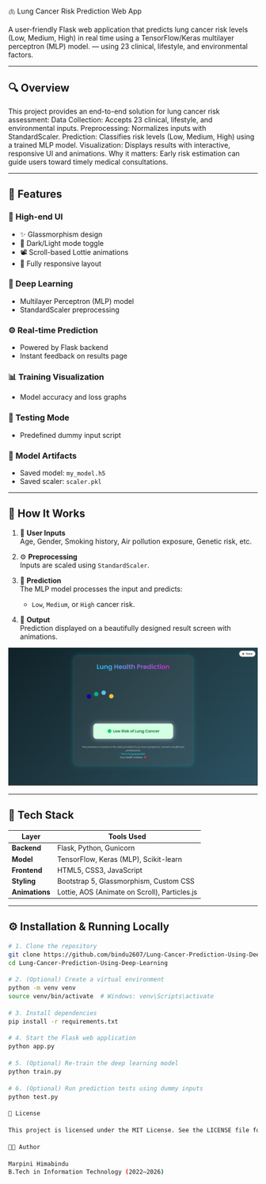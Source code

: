 🫁 Lung Cancer Risk Prediction Web App

A user-friendly Flask web application that predicts lung cancer risk levels (Low, Medium, High) in real time using a TensorFlow/Keras multilayer perceptron (MLP) model. — using 23 clinical, lifestyle, and environmental factors.

---

## 🔍 Overview
This project provides an end-to-end solution for lung cancer risk assessment:
Data Collection: Accepts 23 clinical, lifestyle, and environmental inputs.
Preprocessing: Normalizes inputs with StandardScaler.
Prediction: Classifies risk levels (Low, Medium, High) using a trained MLP model.
Visualization: Displays results with interactive, responsive UI and animations.
Why it matters: Early risk estimation can guide users toward timely medical consultations.

---

## 🎯 Features

### 🌟 High-end UI
- ✨ Glassmorphism design
- 🌙 Dark/Light mode toggle
- 📽️ Scroll-based Lottie animations
- 📱 Fully responsive layout

### 🧠 Deep Learning
- Multilayer Perceptron (MLP) model
- StandardScaler preprocessing

### ⚙️ Real-time Prediction
- Powered by Flask backend
- Instant feedback on results page

### 📊 Training Visualization
- Model accuracy and loss graphs

### 🧪 Testing Mode
- Predefined dummy input script

### 💾 Model Artifacts
- Saved model: `my_model.h5`
- Saved scaler: `scaler.pkl`

---

## 🚀 How It Works

1. 📝 **User Inputs**  
   Age, Gender, Smoking history, Air pollution exposure, Genetic risk, etc.

2. ⚙️ **Preprocessing**  
   Inputs are scaled using `StandardScaler`.

3. 🧠 **Prediction**  
   The MLP model processes the input and predicts:
   - `Low`, `Medium`, or `High` cancer risk.

4. 🎨 **Output**  
   Prediction displayed on a beautifully designed result screen with animations.

![Results Preview](screenshots/result.JPG)

---

## 🎨 Tech Stack

| Layer        | Tools Used                                   |
|--------------|-----------------------------------------------|
| **Backend**  | Flask, Python, Gunicorn                      |
| **Model**    | TensorFlow, Keras (MLP), Scikit-learn        |
| **Frontend** | HTML5, CSS3, JavaScript                      |
| **Styling**  | Bootstrap 5, Glassmorphism, Custom CSS        |
| **Animations** | Lottie, AOS (Animate on Scroll), Particles.js |


---


## ⚙️ Installation & Running Locally

```bash
# 1. Clone the repository
git clone https://github.com/bindu2607/Lung-Cancer-Prediction-Using-Deep-Learning
cd Lung-Cancer-Prediction-Using-Deep-Learning

# 2. (Optional) Create a virtual environment
python -m venv venv
source venv/bin/activate  # Windows: venv\Scripts\activate

# 3. Install dependencies
pip install -r requirements.txt

# 4. Start the Flask web application
python app.py

# 5. (Optional) Re-train the deep learning model
python train.py

# 6. (Optional) Run prediction tests using dummy inputs
python test.py

📄 License

This project is licensed under the MIT License. See the LICENSE file for details.

👩‍💻 Author

Marpini Himabindu
B.Tech in Information Technology (2022–2026)
